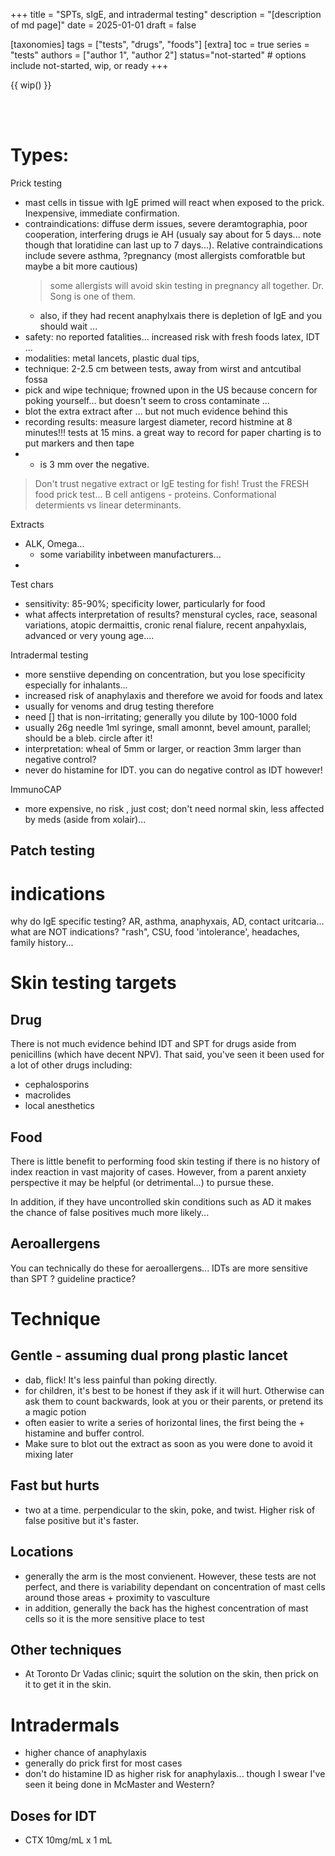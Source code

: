 +++
title = "SPTs, sIgE, and intradermal testing"
description = "[description of md page]"
date = 2025-01-01
draft = false

[taxonomies]
tags = ["tests", "drugs", "foods"]
[extra]
toc = true
series = "tests"
authors = ["author 1", "author 2"]
status="not-started" # options include not-started, wip, or ready
+++

{{ wip() }}

</br>
</br>

<div class="blur-container">

# Types:

Prick testing

- mast cells in tissue with IgE primed will react when exposed to the prick. Inexpensive, immediate confirmation.
- contraindications: diffuse derm issues, severe deramtographia, poor cooperation, interfering drugs ie AH (usualy say about for 5 days... note though that loratidine can last up to 7 days...). Relative contraindications include severe asthma, ?pregnancy (most allergists comforatble but maybe a bit more cautious)
  > some allergists will avoid skin testing in pregnancy all together. Dr. Song is one of them.
  - also, if they had recent anaphylxais there is depletion of IgE and you should wait ...
- safety: no reported fatalities... increased risk with fresh foods latex, IDT ...
- modalities: metal lancets, plastic dual tips,
- technique: 2-2.5 cm between tests, away from wirst and antcutibal fossa
- pick and wipe technique; frowned upon in the US because concern for poking yourself... but doesn't seem to cross contaminate ...
- blot the extra extract after ... but not much evidence behind this
- recording results: measure largest diameter, record histmine at 8 minutes!!! tests at 15 mins. a great way to record for paper charting is to put markers and then tape
-
  - is 3 mm over the negative.

> Don't trust negative extract or IgE testing for fish! Trust the FRESH food prick test...
> B cell antigens - proteins. Conformational determients vs linear determinants.

Extracts

- ALK, Omega...
  - some variability inbetween manufacturers...
-

Test chars

- sensitivity: 85-90%; specificity lower, particularly for food
- what affects interpretation of results? menstural cycles, race, seasonal variations, atopic dermaittis, cronic renal fialure, recent anpahyxlais, advanced or very young age....

Intradermal testing

- more senstiive depending on concentration, but you lose specificity especially for inhalants...
- increased risk of anaphylaxis and therefore we avoid for foods and latex
- usually for venoms and drug testing therefore
- need [] that is non-irritating; generally you dilute by 100-1000 fold
- usually 26g needle 1ml syringe, small amonnt, bevel amount, parallel; should be a bleb. circle after it!
- interpretation: wheal of 5mm or larger, or reaction 3mm larger than negative control?
- never do histamine for IDT. you can do negative control as IDT however!

ImmunoCAP

- more expensive, no risk , just cost; don't need normal skin, less affected by meds (aside from xolair)...

## Patch testing

# indications

why do IgE specific testing? AR, asthma, anaphyxais, AD, contact uritcaria...
what are NOT indications? "rash", CSU, food 'intolerance', headaches, family history...

# Skin testing targets

## Drug

There is not much evidence behind IDT and SPT for drugs aside from penicillins (which have decent NPV). That said, you've seen it been used for a lot of other drugs including:

- cephalosporins
- macrolides
- local anesthetics

## Food

There is little benefit to performing food skin testing if there is no history of index reaction in vast majority of cases. However, from a parent anxiety perspective it may be helpful (or detrimental...) to pursue these.

In addition, if they have uncontrolled skin conditions such as AD it makes the chance of false positives much more likely...

## Aeroallergens

You can technically do these for aeroallergens... IDTs are more sensitive than SPT
? guideline practice?

# Technique

## Gentle - assuming dual prong plastic lancet

- dab, flick! It's less painful than poking directly.
- for children, it's best to be honest if they ask if it will hurt. Otherwise can ask them to count backwards, look at you or their parents, or pretend its a magic potion
- often easier to write a series of horizontal lines, the first being the + histamine and buffer control.
- Make sure to blot out the extract as soon as you were done to avoid it mixing later

## Fast but hurts

- two at a time. perpendicular to the skin, poke, and twist. Higher risk of false positive but it's faster.

## Locations

- generally the arm is the most convienent. However, these tests are not perfect, and there is variability dependant on concentration of mast cells around those areas + proximity to vasculture
- in addition, generally the back has the highest concentration of mast cells so it is the more sensitive place to test

## Other techniques

- At Toronto Dr Vadas clinic; squirt the solution on the skin, then prick on it to get it in the skin.

# Intradermals

- higher chance of anaphylaxis
- generally do prick first for most cases
- don't do histamine ID as higher risk for anaphylaxis... though I swear I've seen it being done in McMaster and Western?

## Doses for IDT

- CTX 10mg/mL x 1 mL

</div>
